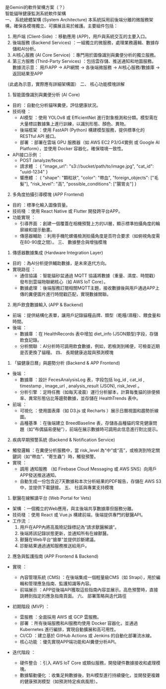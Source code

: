 是Gemini的軟件架構方案（？）<br>智能貓咪健康監測系統軟件架構<br>
一、 系統總體架構 (System Architecture)
本系統採用前後端分離的微服務架構，確保各模塊獨立、可擴展且易於維護。主要組件包括：

1. 用戶端 (Client-Side) ：移動應用 (APP)，用戶與系統交互的主要入口。
2. 後端服務 (Backend Services) ：一組獨立的微服務，處理業務邏輯、數據存儲和AI分析。
3. AI核心服務 (AI Core Service) ：專門用於圖像識別與糞便分析的獨立服務。
4. 第三方服務 (Third-Party Services) ：包括雲存儲、推送通知和地圖服務。
數據流示意： 用戶APP -> API網關 -> 各後端微服務 -> AI核心服務/數據庫 -> 返回結果至APP

（此處為示意，實際應有詳細架構圖）
 二、 核心功能模塊詳解
1. 智能圖像識別與糞便分析 (AI Core)

- 目的 ：自動化分析貓咪糞便，評估健康狀況。
- 技術棧 ：
  - AI模型 ：使用 YOLOv8 或 EfficientNet 進行對象檢測和分類。模型需在大量標註數據集上進行訓練，以識別形態、顏色、異物。
  - 後端框架 ：使用 FastAPI (Python) 構建模型服務，提供標準化的 RESTful API 接口。
  - 部署 ：部署在雲端 GPU 服務器（如 AWS EC2 P3/G4實例 或 Google AI Platform），並使用 Docker 容器化，確保環境一致性。
- API接口示例 ：
  - POST /analyze/feces
  - 請求體 ： { "image_url": "s3://bucket/path/to/image.jpg", "cat_id": "uuid-1234" }
  - 響應體 ： { "shape": "顆粒狀", "color": "帶血", "foreign_objects": ["毛髮"], "risk_level": "高", "possible_conditions": ["腸胃炎"] }
2. 多角度拍攝引導模塊 (APP Frontend)

- 目的 ：標準化輸入圖像質量。
- 技術棧 ：使用 React Native 或 Flutter 開發跨平台APP。
- 功能實現 ：
  - 引導界面 ：創建一個覆蓋在相機預覽上方的UI層，顯示標準拍攝角度的輪廓線和提示動畫。
  - 傳感器輔助 ：利用手機陀螺儀檢測拍攝角度是否符合要求（如俯視角度需在80-90度之間）。 三、 數據整合與增強模塊
1. 傳感器數據集成 (Hardware Integration Layer)

- 目的 ：為AI分析提供輔助數據，是未來迭代方向。
- 實現路徑 ：
  - 通信協議 ：智能貓砂盆通過 MQTT 協議將數據（重量、濕度、時間戳）發布到雲端物聯網核心（如 AWS IoT Core）。
  - 數據處理 ：後端服務訂閱相關MQTT主題，接收數據後與用戶通過APP上傳的糞便圖片進行時間戳匹配，實現數據關聯。
2. 用戶飲食數據輸入 (APP & Backend)

- 前端 ：提供結構化表單，讓用戶記錄貓糧品牌、類型（乾糧/濕糧）、餵食量和時間。
- 後端 ：
  - 數據庫 ：在 HealthRecords 表中增加 diet_info (JSON類型)字段，存儲飲食記錄。
  - 分析關聯 ：AI分析時可調用飲食數據，例如，若檢測到稀便，可檢查近期是否更換了貓糧。 四、 長期健康追蹤與預測模塊
1. 「貓健康日曆」與趨勢分析 (Backend & APP Frontend)

- 後端 ：
  - 數據庫 ：設計 FecesAnalysisLog 表，字段包括 log_id , cat_id , timestamp , image_url , analysis_result (JSON), risk_level 。
  - 分析引擎 ：定時任務（如每天凌晨）運行分析腳本，計算每隻貓的排便頻率、異常形態佔比等趨勢數據，並存儲在 HealthTrends 表中。
- 前端 ：
  - 可視化 ：使用圖表庫（如 D3.js 或 Recharts ）展示日曆視圖和趨勢折線圖。
  - 品種基準 ：在後端建立 BreedBaseline 表，存儲各品種貓的常見健康問題（如“布偶貓易便秘”），前端在展示數據時可調用此信息進行對比提示。
2. 疾病早期預警系統 (Backend & Notification Service)

- 觸發邏輯 ：在糞便分析服務中，當 risk_level 為“中”或“高”，或檢測到特定關鍵詞（如“帶血”、“寄生蟲”）時，觸發預警。
- 實現 ：
  - 調用 通知服務 （如 Firebase Cloud Messaging 或 AWS SNS）向用戶APP發送推送通知。
  - 自動生成一份包含近7天數據和本次分析結果的PDF報告，存儲在 AWS S3 中，並提供下載鏈接。 五、 社區與專業支持模塊
1. 獸醫在線解讀平台 (Web Portal for Vets)

- 架構 ：一個獨立的Web應用，與主後端共享數據庫但服務分離。
- 技術棧 ：使用 React 或 Vue.js 構建前端，後端提供專門的獸醫API。
- 工作流 ：
  1. 用戶在APP內將高風險記錄標記為“請求獸醫解讀”。
  2. 後端將該記錄狀態更新，並通知所有在線獸醫。
  3. 獸醫在Web平台“搶單”並提供診斷建議。
  4. 診斷結果通過通知服務推送給用戶。
2. 應急與監護指南 (APP Frontend & Backend)

- 實現 ：
  - 內容管理系統 (CMS) ：在後端集成一個輕量級CMS（如 Strapi），用於編輯和管理應急指南、監護知識等內容。
  - 前端展示 ：APP從後端API獲取這些指南內容並展示。高危預警時，直接跳轉到指定的應急指南頁面。 六、 部署策略與迭代路徑
- 初期階段 (MVP) ：
  
  - 雲服務 ：全面採用 AWS 或 GCP 雲服務。
  - 部署 ：所有後端服務和AI服務均使用 Docker 容器化，並通過 Kubernetes 進行編排，實現自動擴展和高可用性。
  - CI/CD ：建立基於 GitHub Actions 或 Jenkins 的自動化部署流水線。
  - 核心功能 ：優先實現APP端功能和AI糞便分析API。
- 迭代階段 ：
  
  - 硬件整合 ：引入 AWS IoT Core 或類似服務，開發硬件數據接收和處理模塊。
  - 數據驅動優化 ：收集足夠數據後，對AI模型進行持續優化，並開發更複雜的健康預測模型（如預測特定疾病風險）。
